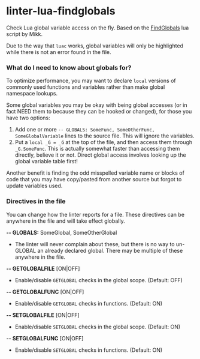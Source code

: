 # linter-lua-findglobals

Check Lua global variable access on the fly. Based on the [FindGlobals](http://www.wowace.com/addons/findglobals/) lua script by Mikk.

Due to the way that `luac` works, global variables will only be highlighted while there is not an error found in the file.

###  What do I need to know about globals for?

To optimize performance, you may want to declare `local` versions of commonly used functions and variables rather than make global namespace lookups.

Some global variables you may be okay with being global accesses (or in fact NEED them to because they can be hooked or changed), for those you have two options:

1.  Add one or more `-- GLOBALS: SomeFunc, SomeOtherFunc, SomeGlobalVariable` lines to the source file. This will ignore the variables.
2.  Put a `local _G = _G` at the top of the file, and then access them through `_G.SomeFunc`. This is actually somewhat faster than accessing them directly, believe it or not. Direct global access involves looking up the global variable table first!

Another benefit is finding the odd misspelled variable name or blocks of code that you may have copy/pasted from another source but forgot to update variables used.

### Directives in the file

You can change how the linter reports for a file. These directives can be anywhere in the file and will take effect globally.

**-- GLOBALS:** SomeGlobal, SomeOtherGlobal
 - The linter will never complain about these, but there is no way to un-GLOBAL an already declared global. There may be multiple of these anywhere in the file.

**-- GETGLOBALFILE** [ON|OFF]
 - Enable/disable `GETGLOBAL` checks in the global scope. (Default: OFF)

**-- GETGLOBALFUNC** [ON|OFF]
 - Enable/disable `GETGLOBAL` checks in functions. (Default: ON)

**-- SETGLOBALFILE** [ON|OFF]
 - Enable/disable `SETGLOBAL` checks in the global scope. (Default: ON)

**-- SETGLOBALFUNC** [ON|OFF]
 - Enable/disable `SETGLOBAL` checks in functions. (Default: ON)

